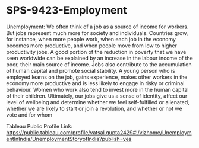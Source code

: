 # SPS-9423-Employment
Unemployment:
We often think of a job as a source of income for workers. But jobs represent much more for society and individuals. Countries grow, for instance, when more people work, when each job in the economy becomes more productive, and when people move from low to higher productivity jobs. A good portion of the reduction in poverty that we have seen worldwide can be explained by an increase in the labour income of the poor, their main source of income. Jobs also contribute to the accumulation of human capital and promote social stability. A young person who is employed learns on the job, gains experience, makes other workers in the economy more productive and is less likely to engage in risky or criminal behaviour. Women who work also tend to invest more in the human capital of their children. Ultimately, our jobs give us a sense of identity, affect our level of wellbeing and determine whether we feel self-fulfilled or alienated, whether we are likely to start or join a revolution, and whether or not we vote and for whom


Tableau Public Profile Link:
https://public.tableau.com/profile/vatsal.gupta2429#!/vizhome/UnemploymentInIndia/UnemploymentStoryofIndia?publish=yes
